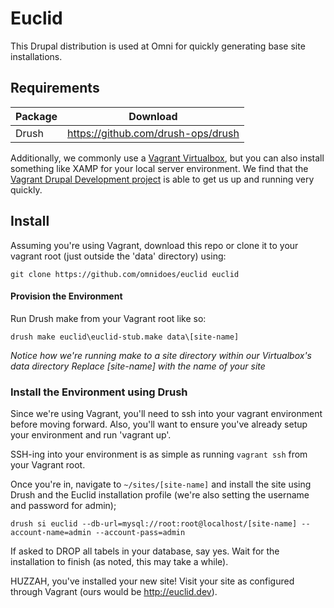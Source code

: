 Euclid
==========

This Drupal distribution is used at Omni for quickly generating base site installations.

Requirements
----------

| Package | Download |
| ------- | -------- |
| Drush | https://github.com/drush-ops/drush |

Additionally, we commonly use a [Vagrant Virtualbox](https://www.vagrantup.com/), but you can also install something like XAMP for your local server environment. We find that the [Vagrant Drupal Development project](https://www.drupal.org/project/vdd) is able to get us up and running very quickly.

Install
----------

Assuming you're using Vagrant, download this repo or clone it to your vagrant root (just outside the 'data' directory) using:
```
git clone https://github.com/omnidoes/euclid euclid
```

#### Provision the Environment

Run Drush make from your Vagrant root like so:
```
drush make euclid\euclid-stub.make data\[site-name]
```
_Notice how we're running make to a site directory within our Virtualbox's data directory
Replace [site-name] with the name of your site_

### Install the Environment using Drush

Since we're using Vagrant, you'll need to ssh into your vagrant environment before moving forward. Also, you'll want to ensure you've already setup your environment and run 'vagrant up'.

SSH-ing into your environment is as simple as running ```vagrant ssh``` from your Vagrant root.

Once you're in, navigate to `~/sites/[site-name]` and install the site using Drush and the Euclid installation profile (we're also setting the username and password for admin);

```
drush si euclid --db-url=mysql://root:root@localhost/[site-name] --account-name=admin --account-pass=admin
```

If asked to DROP all tabels in your database, say yes.
Wait for the installation to finish (as noted, this may take a while).

HUZZAH, you've installed your new site! Visit your site as configured through Vagrant (ours would be http://euclid.dev).